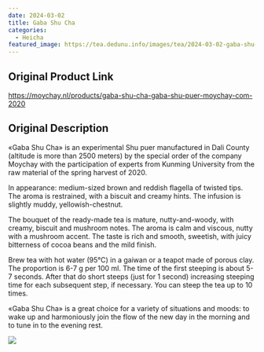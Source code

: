 ```yaml
---
date: 2024-03-02
title: Gaba Shu Cha 
categories:
  - Heicha
featured_image: https://tea.dedunu.info/images/tea/2024-03-02-gaba-shu-cha-1.jpg
---
```


## Original Product Link

<https://moychay.nl/products/gaba-shu-cha-gaba-shu-puer-moychay-com-2020> 

## Original Description

«Gaba Shu Cha» is an experimental Shu puer manufactured in Dali County (altitude is more than 2500 meters) by the special order of the company Moychay with the participation of experts from Kunming University from the raw material of the spring harvest of 2020.

In appearance: medium-sized brown and reddish flagella of twisted tips. The aroma is restrained, with a biscuit and creamy hints. The infusion is slightly muddy, yellowish-chestnut.

The bouquet of the ready-made tea is mature, nutty-and-woody, with creamy, biscuit and mushroom notes. The aroma is calm and viscous, nutty with a mushroom accent. The taste is rich and smooth, sweetish, with juicy bitterness of cocoa beans and the mild finish.

Brew tea with hot water (95°C) in a gaiwan or a teapot made of porous clay. The proportion is 6-7 g per 100 ml. The time of the first steeping is about 5-7 seconds. After that do short steeps (just for 1 second) increasing steeping time for each subsequent step, if necessary. You can steep the tea up to 10 times.

«Gaba Shu Cha» is a great choice for a variety of situations and moods: to wake up and harmoniously join the flow of the new day in the morning and to tune in to the evening rest.

![](https://tea.dedunu.info/images/tea/2024-03-02-gaba-shu-cha-2.jpg)
